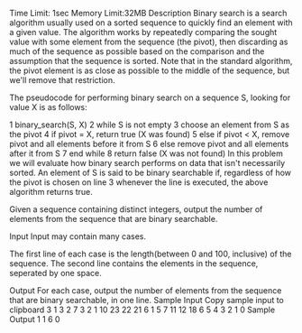 	
Time Limit: 1sec    Memory Limit:32MB
Description
Binary search is a search algorithm usually used on a sorted sequence to quickly find an element with a given value. The algorithm works by repeatedly comparing the sought value with some element from the sequence (the pivot), then discarding as much of the sequence as possible based on the comparison and the assumption that the sequence is sorted. Note that in the standard algorithm, the pivot element is as close as possible to the middle of the sequence, but we'll remove that restriction.

The pseudocode for performing binary search on a sequence S, looking for value X is as follows:

  1 binary_search(S, X)
2    while S is not empty
3       choose an element from S as the pivot
4       if pivot = X, return true (X was found)
5       else if pivot < X, remove pivot and all elements before it from S
6       else remove pivot and all elements after it from S
7    end while
8    return false (X was not found)
In this problem we will evaluate how binary search performs on data that isn't necessarily sorted. An element of S is said to be binary searchable if, regardless of how the pivot is chosen on line 3 whenever the line is executed, the above algorithm returns true.

Given a sequence containing distinct integers, output the number of elements from the sequence that are binary searchable.

Input
Input may contain many cases.

The first line of each case is the length(between 0 and 100, inclusive) of the sequence. The second line contains the elements in the sequence, seperated by one space. 

Output
For each case, output the number of elements from the sequence that are binary searchable, in one line.
Sample Input
 Copy sample input to clipboard
3
1 3 2
7
3 2 1 10 23 22 21
6
1 5 7 11 12 18
6
5 4 3 2 1 0
Sample Output
1
1
6
0